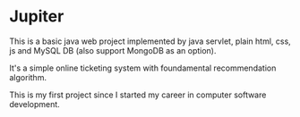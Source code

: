# Jupiter

This is a basic java web project implemented by java servlet, plain html, css, js and MySQL DB (also support MongoDB as an option).

It's a simple online ticketing system with foundamental recommendation algorithm.

This is my first project since I started my career in computer software development. 
